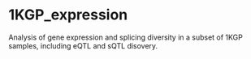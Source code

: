 # 1KGP_expression
Analysis of gene expression and splicing diversity in a subset of 1KGP samples, including eQTL and sQTL disovery.

